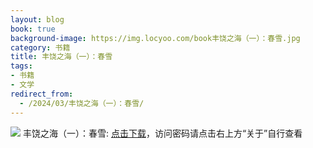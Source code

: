 ```yaml
---
layout: blog
book: true
background-image: https://img.locyoo.com/book丰饶之海（一）：春雪.jpg
category: 书籍
title: 丰饶之海（一）：春雪
tags:
- 书籍
- 文学
redirect_from:
  - /2024/03/丰饶之海（一）：春雪/
---
```

![](https://img.locyoo.com/book丰饶之海（一）：春雪.jpg)
丰饶之海（一）：春雪: <a name = "ref1" href="https://url18.ctfile.com/f/50983618-1323443494-93c839?p=3619">点击下载</a>，访问密码请点击右上方“关于”自行查看